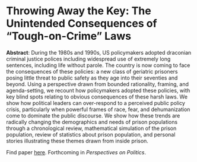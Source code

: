 # Throwing Away the Key: The Unintended Consequences of “Tough-on-Crime” Laws

**Abstract**: During the 1980s and 1990s, US policymakers adopted draconian criminal justice polices including widespread use of extremely long sentences, including life without parole. The country is now coming to face the consequences of these policies: a new class of geriatric prisoners posing little threat to public safety as they age into their seventies and beyond. Using a perspective drawn from bounded rationality, framing, and agenda-setting, we recount how policymakers adopted these policies, with key blind spots relating to obvious consequences of these harsh laws. We show how political leaders can over-respond to a perceived public policy crisis, particularly when powerful frames of race, fear, and dehumanization come to dominate the public discourse. We show how these trends are radically changing the demographics and needs of prison populations through a chronological review, mathematical simulation of the prison population, review of statistics about prison population, and personal stories illustrating these themes drawn from inside prison.

Find paper [here](https://fbaum.unc.edu/articles/ThrowingAwayTheKey.pdf). Forthcoming in _Perspectives on Politics_.
